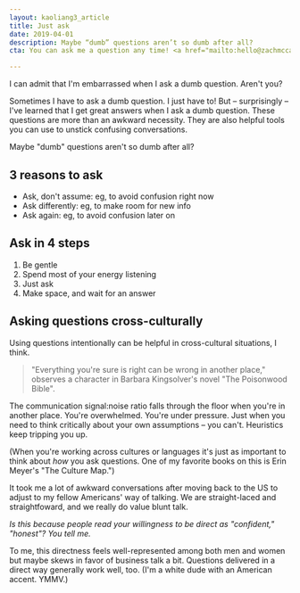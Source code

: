 ```yaml
---
layout: kaoliang3_article
title: Just ask
date: 2019-04-01
description: Maybe “dumb” questions aren’t so dumb after all?
cta: You can ask me a question any time! <a href="mailto:hello@zachmccabe.com">hello@zachmccabe.com</a>

---
```



I can admit that I'm embarrassed when I ask a dumb question. Aren't you?

Sometimes I have to ask a dumb question. I just have to! But – surprisingly – I've learned that I get great answers when I ask a dumb question. These questions are more than an awkward necessity. They are also helpful tools you can use to unstick confusing conversations.

Maybe "dumb" questions aren't so dumb after all?



## 3 reasons to ask

+ Ask, don't assume: eg, to avoid confusion right now
+ Ask differently: eg, to make room for new info
+ Ask again: eg, to avoid confusion later on



## Ask in 4 steps

1. Be gentle
2. Spend most of your energy listening
3. Just ask
4. Make space, and wait for an answer



## Asking questions cross-culturally

Using questions intentionally can be helpful in cross-cultural situations, I think.

> "Everything you're sure is right can be wrong in another place," observes a character in Barbara Kingsolver's novel "The Poisonwood Bible".

The communication signal:noise ratio falls through the floor when you're in another place. You're overwhelmed. You're under pressure. Just when you need to think critically about your own assumptions – you can't. Heuristics keep tripping you up.

(When you're working across cultures or languages it's just as important to think about _how_ you ask questions. One of my favorite books on this is Erin Meyer's "The Culture Map.")

It took me a lot of awkward conversations after moving back to the US to adjust to my fellow Americans' way of talking. We are straight-laced and straightfoward, and we really do value blunt talk.

_Is this because people read your willingness to be direct as "confident," "honest"? You tell me._

To me, this directness feels well-represented among both men and women but maybe skews in favor of business talk a bit. Questions delivered in a direct way generally work well, too. (I'm a white dude with an American accent. YMMV.)
